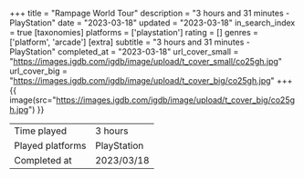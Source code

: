 +++
title = "Rampage World Tour"
description = "3 hours and 31 minutes - PlayStation"
date = "2023-03-18"
updated = "2023-03-18"
in_search_index = true
[taxonomies]
platforms = ['playstation']
rating = []
genres = ['platform', 'arcade']
[extra]
subtitle = "3 hours and 31 minutes - PlayStation"
completed_at = "2023-03-18"
url_cover_small = "https://images.igdb.com/igdb/image/upload/t_cover_small/co25gh.jpg"
url_cover_big = "https://images.igdb.com/igdb/image/upload/t_cover_big/co25gh.jpg"
+++
{{ image(src="https://images.igdb.com/igdb/image/upload/t_cover_big/co25gh.jpg") }}

|              |            |
| ------------ | ---------- |
| Time played  | 3 hours |
| Played platforms    | PlayStation |
| Completed at | 2023/03/18 |


